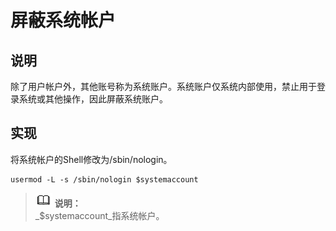 # 屏蔽系统帐户<a name="ZH-CN_TOPIC_0192977567"></a>

## 说明<a name="zh-cn_topic_0152100215_se1f26187360344f39f6cc8282ff636e7"></a>

除了用户帐户外，其他账号称为系统账户。系统账户仅系统内部使用，禁止用于登录系统或其他操作，因此屏蔽系统账户。

## 实现<a name="zh-cn_topic_0152100215_s54bf64c9c67a44169f3c33c9c71b79b7"></a>

将系统帐户的Shell修改为/sbin/nologin。

```
usermod -L -s /sbin/nologin $systemaccount
```

>![](./public_sys-resources/icon-note.gif) **说明：**   
>_$systemaccount_指系统帐户。  

